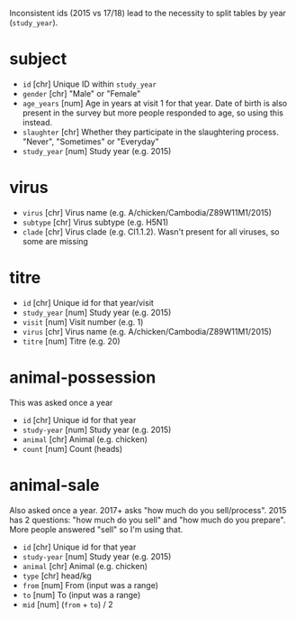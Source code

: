 Inconsistent ids (2015 vs 17/18) lead to the necessity to split
tables by year (`study_year`).

# subject

- `id` [chr] Unique ID within `study_year`
- `gender` [chr] "Male" or "Female"
- `age_years` [num] Age in years at visit 1 for that year. Date of birth is also
  present in the survey but more people responded to age, so using this instead.
- `slaughter` [chr] Whether they participate in the slaughtering process.
  "Never", "Sometimes" or "Everyday"
- `study_year` [num] Study year (e.g. 2015)

# virus

- `virus` [chr] Virus name (e.g. A/chicken/Cambodia/Z89W11M1/2015)
- `subtype` [chr] Virus subtype (e.g. H5N1)
- `clade` [chr] Virus clade (e.g. Cl1.1.2). Wasn't present for all viruses, so
  some are missing

# titre

- `id` [chr] Unique id for that year/visit
- `study_year` [num] Study year (e.g. 2015)
- `visit` [num] Visit number (e.g. 1)
- `virus` [chr] Virus name (e.g. A/chicken/Cambodia/Z89W11M1/2015)
- `titre` [num] Titre (e.g. 20)

# animal-possession

This was asked once a year

- `id` [chr] Unique id for that year
- `study-year` [num] Study year (e.g. 2015)
- `animal` [chr] Animal (e.g. chicken)
- `count` [num] Count (heads)

# animal-sale

Also asked once a year. 2017+ asks "how much do you sell/process".
2015 has 2 questions:
"how much do you sell" and "how much do you prepare".
More people answered "sell" so I'm using that.

- `id` [chr] Unique id for that year
- `study-year` [num] Study year (e.g. 2015)
- `animal` [chr] Animal (e.g. chicken)
- `type` [chr] head/kg
- `from` [num] From (input was a range)
- `to` [num] To (input was a range)
- `mid` [num] (`from` + `to`) / 2
